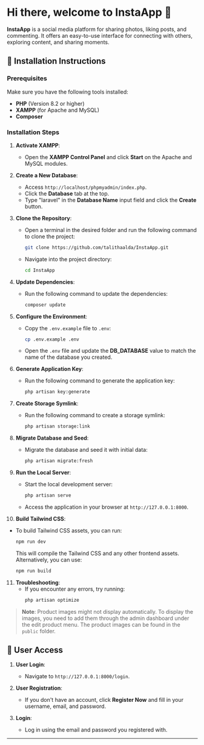 
# Hi there, welcome to InstaApp 👋

**InstaApp** is a social media platform for sharing photos, liking posts, and commenting. It offers an easy-to-use interface for connecting with others, exploring content, and sharing moments.

## 🚀 Installation Instructions

### Prerequisites

Make sure you have the following tools installed:

- **PHP** (Version 8.2 or higher)
- **XAMPP** (for Apache and MySQL)
- **Composer**

### Installation Steps

1. **Activate XAMPP**:
   - Open the **XAMPP Control Panel** and click **Start** on the Apache and MySQL modules.

2. **Create a New Database**:
   - Access `http://localhost/phpmyadmin/index.php`.
   - Click the **Database** tab at the top.
   - Type "laravel" in the **Database Name** input field and click the **Create** button.

3. **Clone the Repository**:
   - Open a terminal in the desired folder and run the following command to clone the project:
     ```bash
     git clone https://github.com/talithaalda/InstaApp.git
     ```
   - Navigate into the project directory:
     ```bash
     cd InstaApp
     ```

4. **Update Dependencies**:
   - Run the following command to update the dependencies:
     ```bash
     composer update
     ```

5. **Configure the Environment**:
   - Copy the `.env.example` file to `.env`:
     ```bash
     cp .env.example .env
     ```
   - Open the `.env` file and update the **DB_DATABASE** value to match the name of the database you created.

6. **Generate Application Key**:
   - Run the following command to generate the application key:
     ```bash
     php artisan key:generate
     ```

7. **Create Storage Symlink**:
   - Run the following command to create a storage symlink:
     ```bash
     php artisan storage:link
     ```

8. **Migrate Database and Seed**:
   - Migrate the database and seed it with initial data:
     ```bash
     php artisan migrate:fresh 
     ```

9. **Run the Local Server**:
   - Start the local development server:
     ```bash
     php artisan serve
     ```
   - Access the application in your browser at `http://127.0.0.1:8000`.

10. **Build Tailwind CSS**:
   - To build Tailwind CSS assets, you can run:
     ```bash
     npm run dev
     ```
     This will compile the Tailwind CSS and any other frontend assets. Alternatively, you can use:
      ```bash
     npm run build
     ```

11. **Troubleshooting**:
    - If you encounter any errors, try running:
      ```bash
      php artisan optimize
      ```

> **Note**: Product images might not display automatically. To display the images, you need to add them through the admin dashboard under the edit product menu. The product images can be found in the `public` folder.

## 👥 User Access

1. **User Login**:
   - Navigate to `http://127.0.0.1:8000/login`.
   
2. **User Registration**:
   - If you don't have an account, click **Register Now** and fill in your username, email, and password.

3. **Login**:
   - Log in using the email and password you registered with.

---
